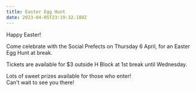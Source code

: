 ```yaml
---
title: Easter Egg Hunt
date: 2023-04-05T23:19:32.180Z
---
```

Happy Easter!  

Come celebrate with the Social Prefects on Thursday 6 April, for an Easter Egg Hunt at break.  

Tickets are available for $3 outside H Block at 1st break until Wednesday.  

Lots of sweet prizes available for those who enter!  
Can't wait to see you there!